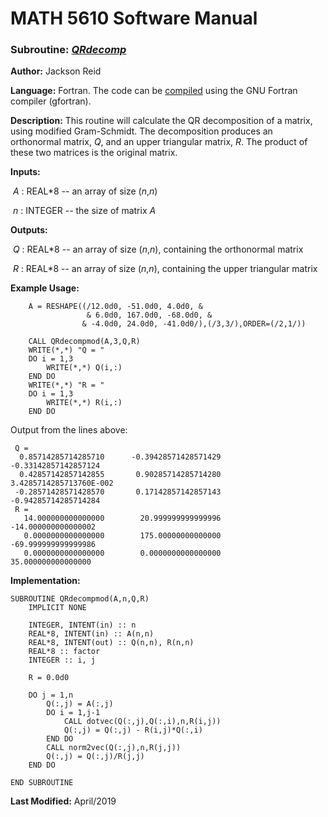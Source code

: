 # MATH 5610 Software Manual

### Subroutine: [_QRdecomp_](../QRdecomp.f90)

**Author:** Jackson Reid

**Language:** Fortran. The code can be [compiled](compilation.md) using the GNU Fortran compiler (gfortran).

**Description:** This routine will calculate the QR decomposition of a matrix, using modified Gram-Schmidt. The decomposition produces an orthonormal matrix, _Q_, and an upper triangular matrix, _R_. The product of these two matrices is the original matrix. 

**Inputs:** 

​        _A_ : REAL*8 -- an array of size (_n_,_n_) 

​	_n_ : INTEGER -- the size of matrix _A_ 

**Outputs:** 

​        _Q_ : REAL*8 -- an array of size (_n_,_n_), containing the orthonormal matrix

​        _R_ : REAL*8 -- an array of size (_n_,_n_), containing the upper triangular matrix

**Example Usage:** 

```
    A = RESHAPE((/12.0d0, -51.0d0, 4.0d0, &
                 & 6.0d0, 167.0d0, -68.0d0, &
                & -4.0d0, 24.0d0, -41.0d0/),(/3,3/),ORDER=(/2,1/))
    
    CALL QRdecompmod(A,3,Q,R)
    WRITE(*,*) "Q = "
    DO i = 1,3
        WRITE(*,*) Q(i,:)
    END DO
    WRITE(*,*) "R = "
    DO i = 1,3
        WRITE(*,*) R(i,:)
    END DO
```
Output from the lines above:
```
 Q = 
  0.85714285714285710      -0.39428571428571429      -0.33142857142857124     
  0.42857142857142855       0.90285714285714280        3.4285714285713760E-002
 -0.28571428571428570       0.17142857142857143      -0.94285714285714284     
 R = 
   14.000000000000000        20.999999999999996       -14.000000000000002     
   0.0000000000000000        175.00000000000000       -69.999999999999986     
   0.0000000000000000        0.0000000000000000        35.000000000000000
```
**Implementation:**

```
SUBROUTINE QRdecompmod(A,n,Q,R)
    IMPLICIT NONE

    INTEGER, INTENT(in) :: n
    REAL*8, INTENT(in) :: A(n,n)
    REAL*8, INTENT(out) :: Q(n,n), R(n,n)
    REAL*8 :: factor
    INTEGER :: i, j

    R = 0.0d0

    DO j = 1,n
        Q(:,j) = A(:,j)
        DO i = 1,j-1
            CALL dotvec(Q(:,j),Q(:,i),n,R(i,j))
            Q(:,j) = Q(:,j) - R(i,j)*Q(:,i)
        END DO
        CALL norm2vec(Q(:,j),n,R(j,j))
        Q(:,j) = Q(:,j)/R(j,j)
    END DO

END SUBROUTINE
```



**Last Modified:** April/2019

